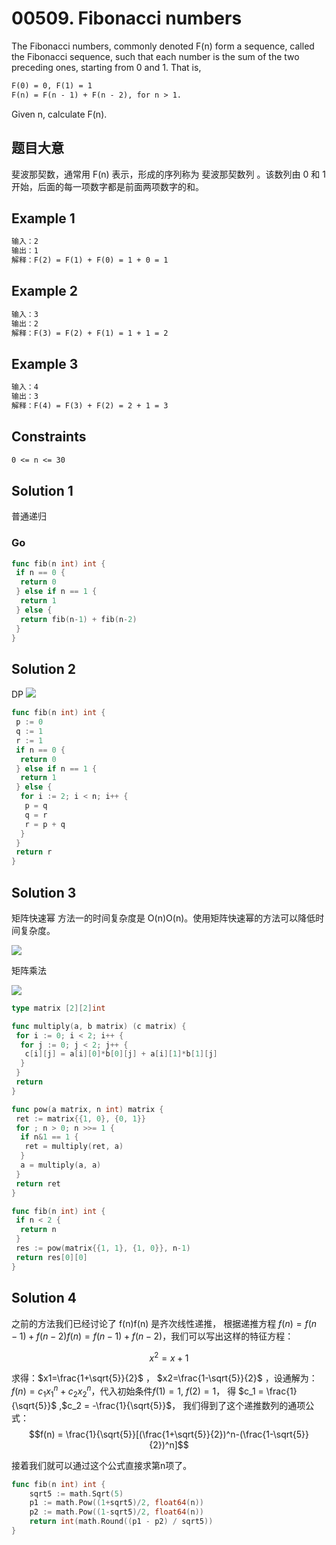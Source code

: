 # 00509. Fibonacci numbers

The Fibonacci numbers, commonly denoted F(n) form a sequence, called the Fibonacci sequence, such that each number is the sum of the two preceding ones, starting from 0 and 1. That is,

```txt
F(0) = 0, F(1) = 1
F(n) = F(n - 1) + F(n - 2), for n > 1.
```

Given n, calculate F(n).

## 题目大意

斐波那契数，通常用 F(n) 表示，形成的序列称为 斐波那契数列 。该数列由 0 和 1 开始，后面的每一项数字都是前面两项数字的和。

## Example 1

```txt
输入：2
输出：1
解释：F(2) = F(1) + F(0) = 1 + 0 = 1
```

## Example 2

```txt
输入：3
输出：2
解释：F(3) = F(2) + F(1) = 1 + 1 = 2
```

## Example 3

```txt
输入：4
输出：3
解释：F(4) = F(3) + F(2) = 2 + 1 = 3
```

## Constraints

```txt
0 <= n <= 30
```

## Solution 1

普通递归

### Go

```go
func fib(n int) int {
 if n == 0 {
  return 0
 } else if n == 1 {
  return 1
 } else {
  return fib(n-1) + fib(n-2)
 }
}
```

## Solution 2

DP
![](https://assets.leetcode-cn.com/solution-static/509/509_fig1.gif)

```go
func fib(n int) int {
 p := 0
 q := 1
 r := 1
 if n == 0 {
  return 0
 } else if n == 1 {
  return 1
 } else {
  for i := 2; i < n; i++ {
   p = q
   q = r
   r = p + q
  }
 }
 return r
}
```

## Solution 3

矩阵快速幂
方法一的时间复杂度是 O(n)O(n)。使用矩阵快速幂的方法可以降低时间复杂度。

![](https://gitee.com/geekhall/pic/raw/main/img/20211005155649.png)

矩阵乘法

![](https://gitee.com/geekhall/pic/raw/main/img/20211005160705.png)

```go
type matrix [2][2]int

func multiply(a, b matrix) (c matrix) {
 for i := 0; i < 2; i++ {
  for j := 0; j < 2; j++ {
   c[i][j] = a[i][0]*b[0][j] + a[i][1]*b[1][j]
  }
 }
 return
}

func pow(a matrix, n int) matrix {
 ret := matrix{{1, 0}, {0, 1}}
 for ; n > 0; n >>= 1 {
  if n&1 == 1 {
   ret = multiply(ret, a)
  }
  a = multiply(a, a)
 }
 return ret
}

func fib(n int) int {
 if n < 2 {
  return n
 }
 res := pow(matrix{{1, 1}, {1, 0}}, n-1)
 return res[0][0]
}
```

## Solution 4

之前的方法我们已经讨论了 f(n)f(n) 是齐次线性递推，
根据递推方程 $f(n) = f(n - 1) + f(n - 2)f(n)=f(n−1)+f(n−2)$，我们可以写出这样的特征方程：

$$x^2 = x + 1$$

求得：$x1=\frac{1+\sqrt{5}}{2}$ ，  $x2=\frac{1-\sqrt{5}}{2}$ ，设通解为：$f(n)=c_1x_1^n + c_2x_2^n$，代入初始条件$f(1) = 1$, $f(2) = 1$， 得 $c_1 = \frac{1}{\sqrt{5}}$ ,$c_2 = -\frac{1}{\sqrt{5}}$， 我们得到了这个递推数列的通项公式：
$$f(n) = \frac{1}{\sqrt{5}}[(\frac{1+\sqrt{5}}{2})^n-(\frac{1-\sqrt{5}}{2})^n]$$

接着我们就可以通过这个公式直接求第n项了。

```go
func fib(n int) int {
    sqrt5 := math.Sqrt(5)
    p1 := math.Pow((1+sqrt5)/2, float64(n))
    p2 := math.Pow((1-sqrt5)/2, float64(n))
    return int(math.Round((p1 - p2) / sqrt5))
}

```
